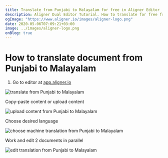 ```yaml
---
title: Translate from Punjabi to Malayalam for free in Aligner Editor
description: Aligner Dual Editor Tutorial. How to translate for free from Punjabi to Malayalam. Aligner is multilingual document management platform. 
ogImage: "https://www.aligner.io/images/aligner-logo.png"
date: 2020-05-06T07:09:21+03:00
image: ../images/aligner-logo.png
onBlog: true
---
```


# How to translate document from Punjabi to Malayalam

1. Go to editor at [app.aligner.io](https://app.aligner.io "Aligner App web page")

![translate from Punjabi to Malayalam](../aligner-blank-editor.png "translate from Punjabi to Malayalam")

Copy-paste content or upload content

![upload content from Punjabi to Malayalam](../aligner-uploaded-document.png "upload content from Punjabi to Malayalam")

Choose desired language

![choose machine translation from Punjabi to Malayalam](../aligner-language-dropdown.png "choose machine translation from Punjabi to Malayalam")

Work and edit 2 documents in parallel

![edit translation from Punjabi to Malayalam](../aligner-double-sitded-editor.png "edit translation from Punjabi to Malayalam")


